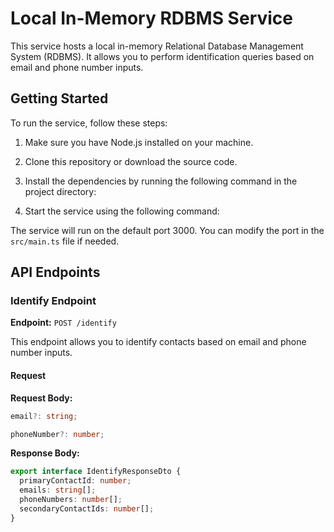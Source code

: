 # Local In-Memory RDBMS Service

This service hosts a local in-memory Relational Database Management System (RDBMS). It allows you to perform identification queries based on email and phone number inputs.

## Getting Started

To run the service, follow these steps:

1. Make sure you have Node.js installed on your machine.
2. Clone this repository or download the source code.
3. Install the dependencies by running the following command in the project directory:


4. Start the service using the following command:


The service will run on the default port 3000. You can modify the port in the `src/main.ts` file if needed.

## API Endpoints

### Identify Endpoint

**Endpoint:** `POST /identify`

This endpoint allows you to identify contacts based on email and phone number inputs.

#### Request

**Request Body:**

```typescript
email?: string;

phoneNumber?: number;
```

**Response Body:**
```typescript
export interface IdentifyResponseDto {
  primaryContactId: number;
  emails: string[];
  phoneNumbers: number[];
  secondaryContactIds: number[];
}
```

